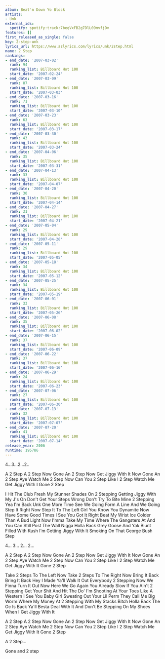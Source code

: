 ```yaml
---
album: Beat'n Down Yo Block
artists:
- Unk
external_ids:
  spotify: spotify:track:7beqVxFB2g7DlL09mvfjDv
features: []
first_released_as_single: false
key: 2-step-unk
lyrics_url: https://www.azlyrics.com/lyrics/unk/2step.html
name: 2 Step
rankings:
- end_date: '2007-03-02'
  rank: 94
  ranking_list: Billboard Hot 100
  start_date: '2007-02-24'
- end_date: '2007-03-09'
  rank: 87
  ranking_list: Billboard Hot 100
  start_date: '2007-03-03'
- end_date: '2007-03-16'
  rank: 71
  ranking_list: Billboard Hot 100
  start_date: '2007-03-10'
- end_date: '2007-03-23'
  rank: 63
  ranking_list: Billboard Hot 100
  start_date: '2007-03-17'
- end_date: '2007-03-30'
  rank: 43
  ranking_list: Billboard Hot 100
  start_date: '2007-03-24'
- end_date: '2007-04-06'
  rank: 35
  ranking_list: Billboard Hot 100
  start_date: '2007-03-31'
- end_date: '2007-04-13'
  rank: 33
  ranking_list: Billboard Hot 100
  start_date: '2007-04-07'
- end_date: '2007-04-20'
  rank: 30
  ranking_list: Billboard Hot 100
  start_date: '2007-04-14'
- end_date: '2007-04-27'
  rank: 31
  ranking_list: Billboard Hot 100
  start_date: '2007-04-21'
- end_date: '2007-05-04'
  rank: 29
  ranking_list: Billboard Hot 100
  start_date: '2007-04-28'
- end_date: '2007-05-11'
  rank: 29
  ranking_list: Billboard Hot 100
  start_date: '2007-05-05'
- end_date: '2007-05-18'
  rank: 34
  ranking_list: Billboard Hot 100
  start_date: '2007-05-12'
- end_date: '2007-05-25'
  rank: 34
  ranking_list: Billboard Hot 100
  start_date: '2007-05-19'
- end_date: '2007-06-01'
  rank: 33
  ranking_list: Billboard Hot 100
  start_date: '2007-05-26'
- end_date: '2007-06-08'
  rank: 35
  ranking_list: Billboard Hot 100
  start_date: '2007-06-02'
- end_date: '2007-06-15'
  rank: 37
  ranking_list: Billboard Hot 100
  start_date: '2007-06-09'
- end_date: '2007-06-22'
  rank: 37
  ranking_list: Billboard Hot 100
  start_date: '2007-06-16'
- end_date: '2007-06-29'
  rank: 24
  ranking_list: Billboard Hot 100
  start_date: '2007-06-23'
- end_date: '2007-07-06'
  rank: 27
  ranking_list: Billboard Hot 100
  start_date: '2007-06-30'
- end_date: '2007-07-13'
  rank: 32
  ranking_list: Billboard Hot 100
  start_date: '2007-07-07'
- end_date: '2007-07-20'
  rank: 41
  ranking_list: Billboard Hot 100
  start_date: '2007-07-14'
release_year: 2006
runtime: 195786
---
```

4...3...2...2..

A 2 Step
A 2 Step
Now Gone An 2 Step
Now Get Jiggy With It
Now Gone An 2 Step
Aye Watch Me 2 Step
Now Can You 2 Step
Like I 2 Step
Watch Me Get Jiggy With I
Gone 2 Step

I Hit The Club Fresh
My Stunner Shades On
2 Stepping Getting Jiggy
With My J's On
Don't Get Your Steps Wrong
Don't Try To Bite Mine
2 Stepping Yea I'm Back
Unk One More Time
See We Going Form A Line
And We Going Step It Right
Now Step It To The Left
Girl You Know You Dynamite
Now Have Some Good Times
I See You Got It Right
Beat My Wrist Ice
Colder Than A Bud Light
Now I'mma Take My Time
Where The Gangsters At
And You Can Still Post The Wall Nigga Holla Back
Grey Goose And Yak
Blunt Filled With Kush
I'm Getting Jiggy With It
Smoking On That George Bush
Step

4... 3... 2... 2...

A 2 Step
A 2 Step
Now Gone An 2 Step
Now Get Jiggy With It
Now Gone An 2 Step
Aye Watch Me 2 Step
Now Can You 2 Step
Like I 2 Step
Watch Me Get Jiggy With It
Gone 2 Step

Take 2 Steps To The Left
Now Take 2 Steps To The Right
Now Bring It Back
Bring It Back
Hey I Made Ya'll Walk It Out
Everybody 2 Stepping
Now We Finna Turn It Out
Now Here We Go Again
You Already Slow
If You Ain't 2 Stepping
Get Your Shit And Hit The Do'
I'm Shooting At Your Toes
Like A Western
I See You Baby Girl
Sweating Out Your Lil Perm
They Call Me Big Worm
Where My Money At
2 Stepping With My Stacks
Bitch Holla Back
The Oc Is Back
Ya'll Besta Deal With It
And Don't Be Stepping On My Shoes
When I Get Jiggy With It

A 2 Step
A 2 Step
Now Gone An 2 Step
Now Get Jiggy With It
Now Gone An 2 Step
Aye Watch Me 2 Step
Now Can You 2 Step
Like I 2 Step
Watch Me Get Jiggy With It
Gone 2 Step

A 2 Step...

Gone and 2 step
